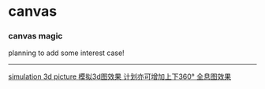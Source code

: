 # canvas
### canvas magic

planning to add some interest case!

------

<a href="http://tronzo.github.io/index/case/s3d" target="_blank">simulation 3d picture 模拟3d图效果  计划亦可增加上下360°   全息图效果</a>
